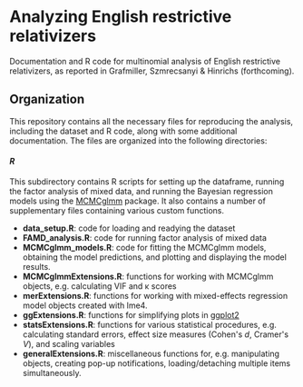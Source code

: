 # Analyzing English restrictive relativizers

Documentation and R code for multinomial analysis of English restrictive relativizers, as reported in Grafmiller, Szmrecsanyi & Hinrichs (forthcoming). 

## Organization

This repository contains all the necessary files for reproducing the analysis, including the dataset and R code, along with some additional documentation. The files are organized into the following directories:

#### *R* 

This subdirectory contains R scripts for setting up the dataframe, running the factor analysis of mixed data, and running the Bayesian regression models using the [MCMCglmm](https://cran.r-project.org/web/packages/MCMCglmm/index.html) package. It also contains a number of supplementary files containing various custom functions. 
- **data_setup.R**: code for loading and readying the dataset
- **FAMD_analysis.R**: code for running factor analysis of mixed data
- **MCMCglmm_models.R**: code for fitting the MCMCglmm models, obtaining the model predictions, and plotting and displaying the model results. 
- **MCMCglmmExtensions.R**: functions for working with MCMCglmm objects, e.g. calculating VIF and &kappa; scores
- **merExtensions.R**: functions for working with mixed-effects regression model objects created with lme4. 
- **ggExtensions.R**: functions for simplifying plots in [ggplot2](http://docs.ggplot2.org/current/) 
- **statsExtensions.R**: functions for various statistical procedures, e.g. calculating standard errors, effect size measures (Cohen's *d*, Cramer's *V*), and scaling variables
- **generalExtensions.R**: miscellaneous functions for, e.g. manipulating objects, creating pop-up notifications, loading/detaching multiple items simultaneously.
